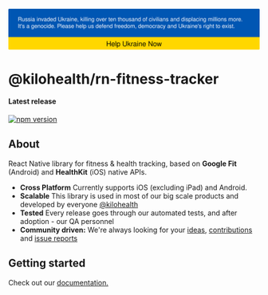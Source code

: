 [![SWUbanner](https://raw.githubusercontent.com/vshymanskyy/StandWithUkraine/main/banner2-no-action.svg)](https://stand-with-ukraine.pp.ua)

# @kilohealth/rn-fitness-tracker

#### Latest release
[![npm version](https://badgen.net/npm/v/@kilohealth/rn-fitness-tracker)](https://www.npmjs.com/package/@kilohealth/rn-fitness-tracker)

## About

React Native library for fitness & health tracking, based on **Google Fit** (Android) and **HealthKit** (iOS) native APIs.

- **Cross Platform** Currently supports iOS (excluding iPad) and Android.
- **Scalable** This library is used in most of our big scale products and developed by everyone [@kilohealth](https://github.com/kilohealth)
- **Tested** Every release goes through our automated tests, and after adoption - our QA personnel
- **Community driven:** We're always looking for your [ideas](https://github.com/kilohealth/rn-fitness-tracker/discussions), [contributions](https://github.com/kilohealth/rn-fitness-tracker/pulls) and [issue reports](https://github.com/kilohealth/rn-fitness-tracker/issues) 

## Getting started

Check out our [documentation.](https://kilohealth.github.io/rn-fitness-tracker/docs/fundamentals/getting-started)
